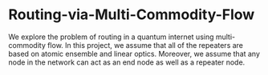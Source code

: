 # Routing-via-Multi-Commodity-Flow
We explore the problem of routing in a quantum internet using multi-commodity flow. In this project, we assume that all of the repeaters are based on atomic ensemble and linear optics. Moreover, we assume that any node in the network can act as an end node as well as a repeater node.
